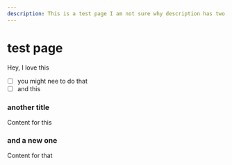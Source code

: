 ```yaml
---
description: This is a test page I am not sure why description has two lines ...
---
```


# test page

Hey, I love this

* [ ]  you might nee to do that
* [ ] and this

### another title

Content for this

### and a new one

Content for that

